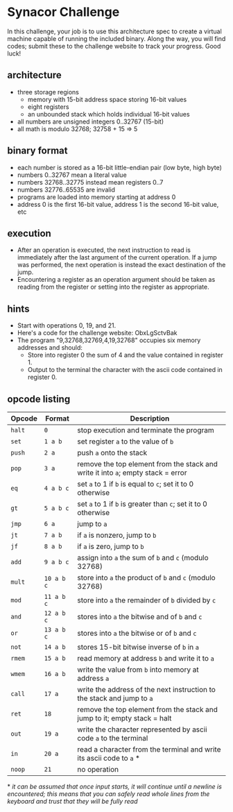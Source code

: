 # Synacor Challenge
In this challenge, your job is to use this architecture spec to create a
virtual machine capable of running the included binary.  Along the way,
you will find codes; submit these to the challenge website to track
your progress.  Good luck!


## architecture
- three storage regions
  - memory with 15-bit address space storing 16-bit values
  - eight registers
  - an unbounded stack which holds individual 16-bit values
- all numbers are unsigned integers 0..32767 (15-bit)
- all math is modulo 32768; 32758 + 15 => 5

## binary format
- each number is stored as a 16-bit little-endian pair (low byte, high byte)
- numbers 0..32767 mean a literal value
- numbers 32768..32775 instead mean registers 0..7
- numbers 32776..65535 are invalid
- programs are loaded into memory starting at address 0
- address 0 is the first 16-bit value, address 1 is the second 16-bit value, etc

## execution
- After an operation is executed, the next instruction to read is immediately after the last argument of the current operation.  If a jump was performed, the next operation is instead the exact destination of the jump.
- Encountering a register as an operation argument should be taken as reading from the register or setting into the register as appropriate.

## hints
- Start with operations 0, 19, and 21.
- Here's a code for the challenge website: ObxLgSctvBak
- The program "9,32768,32769,4,19,32768" occupies six memory addresses and should:
  - Store into register 0 the sum of 4 and the value contained in register 1.
  - Output to the terminal the character with the ascii code contained in register 0.

## opcode listing

| Opcode | Format    | Description |
| --- | --- | --- |
`halt` | `0` | stop execution and terminate the program |
`set` | `1 a b` | set register `a` to the value of `b` |
`push` | `2 a` | push `a` onto the stack |
`pop` | `3 a` | remove the top element from the stack and write it into `a`; empty stack = error |
`eq` | `4 a b c` | set `a` to 1 if `b` is equal to `c`; set it to 0 otherwise |
`gt` | `5 a b c` | set `a` to 1 if `b` is greater than `c`; set it to 0 otherwise |
`jmp` | `6 a` | jump to `a` |
`jt` | `7 a b` | if `a` is nonzero, jump to `b` |
`jf` | `8 a b` | if `a` is zero, jump to `b` |
`add` | `9 a b c` | assign into `a` the sum of `b` and `c` (modulo 32768) |
`mult` | `10 a b c` | store into `a` the product of `b` and `c` (modulo 32768) |
`mod` | `11 a b c` | store into `a` the remainder of `b` divided by `c` |
`and` | `12 a b c` | stores into `a` the bitwise and of `b` and `c` |
`or` | `13 a b c` | stores into `a` the bitwise or of `b` and `c` |
`not` | `14 a b` | stores 15-bit bitwise inverse of `b` in `a` |
`rmem` | `15 a b` | read memory at address `b` and write it to `a` |
`wmem` | `16 a b` | write the value from `b` into memory at address `a` |
`call` | `17 a` | write the address of the next instruction to the stack and jump to `a` |
`ret` | `18` | remove the top element from the stack and jump to it; empty stack = halt |
`out` | `19 a` | write the character represented by ascii code `a` to the terminal |
`in` | `20 a` | read a character from the terminal and write its ascii code to `a` * |
`noop` | `21` | no operation |

\* *it can be assumed that once input starts, it will continue until a newline is encountered; this means that you can safely read whole lines from the keyboard and trust that they will be fully read*